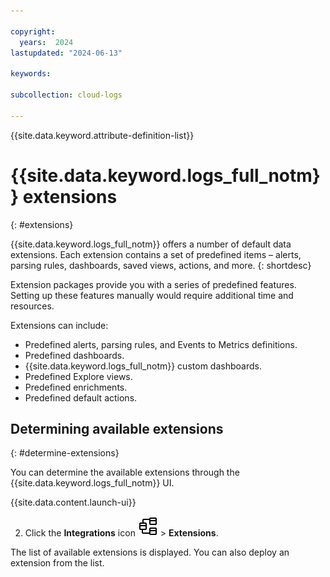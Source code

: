 ```yaml
---

copyright:
  years:  2024
lastupdated: "2024-06-13"

keywords:

subcollection: cloud-logs

---
```


{{site.data.keyword.attribute-definition-list}}

# {{site.data.keyword.logs_full_notm}} extensions
{: #extensions}

{{site.data.keyword.logs_full_notm}} offers a number of default data extensions. Each extension contains a set of predefined items – alerts, parsing rules, dashboards, saved views, actions, and more.
{: shortdesc}

Extension packages provide you with a series of predefined features. Setting up these features manually would require additional time and resources.

Extensions can include:

* Predefined alerts, parsing rules, and Events to Metrics definitions.
* Predefined dashboards.
* {{site.data.keyword.logs_full_notm}} custom dashboards.
* Predefined Explore views.
* Predefined enrichments.
* Predefined default actions.

## Determining available extensions
{: #determine-extensions}

You can determine the available extensions through the {{site.data.keyword.logs_full_notm}} UI.

<!-- Launch the UI step -->
{{site.data.content.launch-ui}}

2. Click the **Integrations** icon ![Integrations icon](/icons/integrations.svg "Integrations") > **Extensions**.

The list of available extensions is displayed. You can also deploy an extension from the list.
